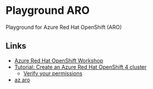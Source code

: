 # Playground ARO

Playground for Azure Red Hat OpenShift (ARO)

## Links

- [Azure Red Hat OpenShift Workshop](https://aroworkshop.io/)
- [Tutorial: Create an Azure Red Hat OpenShift 4 cluster](https://docs.microsoft.com/en-us/azure/openshift/tutorial-create-cluster)
  - [Verify your permissions](https://docs.microsoft.com/en-us/azure/openshift/tutorial-create-cluster#verify-your-permissions)
- [az aro](https://docs.microsoft.com/en-us/cli/azure/aro?view=azure-cli-latest)
